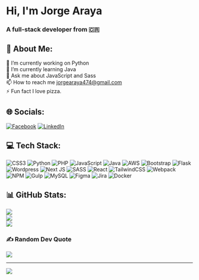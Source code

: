 # Hi, I'm Jorge Araya
### A full-stack developer from 🇨🇷

## 💫 About Me:
🔭 I’m currently working on Python<br>🌱 I’m currently learning Java<br>💬 Ask me about JavaScript and Sass<br>📫 How to reach me jorgearaya474@gmail.com<br>⚡ Fun fact I love pizza.


## 🌐 Socials:
[![Facebook](https://img.shields.io/badge/Facebook-%231877F2.svg?logo=Facebook&logoColor=white)](https://facebook.com/jorgel.araya.50) [![LinkedIn](https://img.shields.io/badge/LinkedIn-%230077B5.svg?logo=linkedin&logoColor=white)](https://linkedin.com/in/jorge-araya-25088a105)

## 💻 Tech Stack:
![CSS3](https://img.shields.io/badge/css3-%231572B6.svg?style=flat-square&logo=css3&logoColor=white) ![Python](https://img.shields.io/badge/python-3670A0?style=flat-square&logo=python&logoColor=ffdd54) ![PHP](https://img.shields.io/badge/php-%23777BB4.svg?style=flat-square&logo=php&logoColor=white) ![JavaScript](https://img.shields.io/badge/javascript-%23323330.svg?style=flat-square&logo=javascript&logoColor=%23F7DF1E) ![Java](https://img.shields.io/badge/java-%23ED8B00.svg?style=flat-square&logo=java&logoColor=white) ![AWS](https://img.shields.io/badge/AWS-%23FF9900.svg?style=flat-square&logo=amazon-aws&logoColor=white) ![Bootstrap](https://img.shields.io/badge/bootstrap-%23563D7C.svg?style=flat-square&logo=bootstrap&logoColor=white) ![Flask](https://img.shields.io/badge/flask-%23000.svg?style=flat-square&logo=flask&logoColor=white) ![Wordpress](https://img.shields.io/badge/wordpress-%231572B6.svg?style=flat-square&logo=wordpress&logoColor=white) ![Next JS](https://img.shields.io/badge/Next-black?style=flat-square&logo=next.js&logoColor=white) ![SASS](https://img.shields.io/badge/SASS-hotpink.svg?style=flat-square&logo=SASS&logoColor=white) ![React](https://img.shields.io/badge/react-%2320232a.svg?style=flat-square&logo=react&logoColor=%2361DAFB) ![TailwindCSS](https://img.shields.io/badge/tailwindcss-%2338B2AC.svg?style=flat-square&logo=tailwind-css&logoColor=white) ![Webpack](https://img.shields.io/badge/webpack-%238DD6F9.svg?style=flat-square&logo=webpack&logoColor=black) ![NPM](https://img.shields.io/badge/NPM-%23000000.svg?style=flat-square&logo=npm&logoColor=white) ![Gulp](https://img.shields.io/badge/GULP-%23CF4647.svg?style=flat-square&logo=gulp&logoColor=white) ![MySQL](https://img.shields.io/badge/mysql-%2300f.svg?style=flat-square&logo=mysql&logoColor=white) 	![Figma](https://img.shields.io/badge/figma-%23F24E1E.svg?style=flat-square&logo=figma&logoColor=white) ![Jira](https://img.shields.io/badge/jira-%230A0FFF.svg?style=flat-square&logo=jira&logoColor=white) ![Docker](https://img.shields.io/badge/docker-%230db7ed.svg?style=flat-square&logo=docker&logoColor=white)

## 📊 GitHub Stats:
![](https://github-readme-stats.vercel.app/api?username=jorgearaya474&theme=prussian&hide_border=true&include_all_commits=true&count_private=true)<br/>
![](https://github-readme-streak-stats.herokuapp.com/?user=jorgearaya474&theme=prussian&hide_border=true)<br/>
![](https://github-readme-stats.vercel.app/api/top-langs/?username=jorgearaya474&theme=prussian&hide_border=true&include_all_commits=true&count_private=true&layout=compact)

### ✍️ Random Dev Quote
![](https://quotes-github-readme.vercel.app/api?type=horizontal&theme=tokyonight)

---
[![](https://visitcount.itsvg.in/api?id=jorgearaya474&icon=0&color=0)](https://visitcount.itsvg.in)
